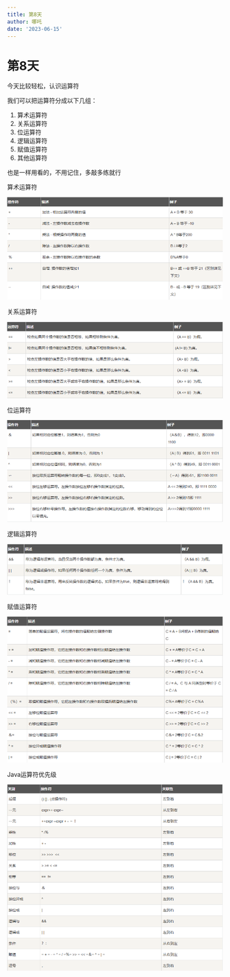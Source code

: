 ```yaml
---
title: 第8天
author: 哪吒
date: '2023-06-15'
---
```


# 第8天

今天比较轻松，认识运算符

我们可以把运算符分成以下几组：

1. 算术运算符 
2. 关系运算符 
3. 位运算符 
4. 逻辑运算符 
5. 赋值运算符 
6. 其他运算符

也是一样用看的，不用记住，多敲多练就行

算术运算符

![img_15.png](./img_15.png)

关系运算符

![img_16.png](./img_16.png)

位运算符

![img_17.png](./img_17.png)

逻辑运算符

![img_18.png](./img_18.png)

赋值运算符

![img_19.png](./img_19.png)

Java运算符优先级

![img_20.png](./img_20.png)

